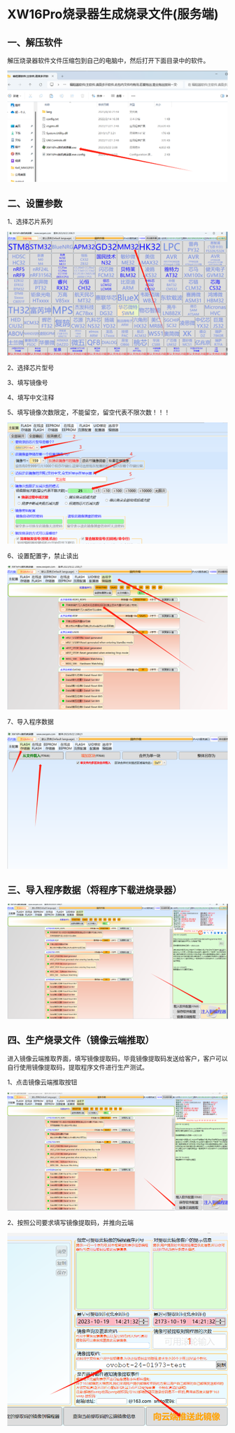 # XW16Pro烧录器生成烧录文件(服务端)

## 一、解压软件

解压烧录器软件文件压缩包到自己的电脑中，然后打开下面目录中的软件。

![image](image/XW16Pro_01.png)


## 二、设置参数

1、选择芯片系列

![image](image/XW16Pro_02.png)

2、选择芯片型号

3、填写镜像号

4、填写中文注释

5、填写镜像次数限定，不能留空，留空代表不限次数！！！

![image](image/XW16Pro_03.png)

6、设置配置字，禁止读出

![image](image/XW16Pro_05.png)

7、导入程序数据

![image](image/XW16Pro_04.png)

## 三、导入程序数据（将程序下载进烧录器）

![image](image/XW16Pro_06.png)

## 四、生产烧录文件（镜像云端推取）

进入镜像云端推取界面，填写镜像提取码，毕竟镜像提取码发送给客户，客户可以自行使用镜像提取码，提取程序文件进行生产测试。

1、点击镜像云端推取按钮

![image](image/XW16Pro_07.png)

2、按照公司要求填写镜像提取码，并推向云端

![image](image/XW16Pro_08.png)







